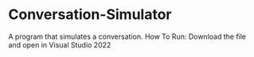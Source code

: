 # Conversation-Simulator
A program that simulates a conversation. 
How To Run: Download the file and open in Visual Studio 2022
